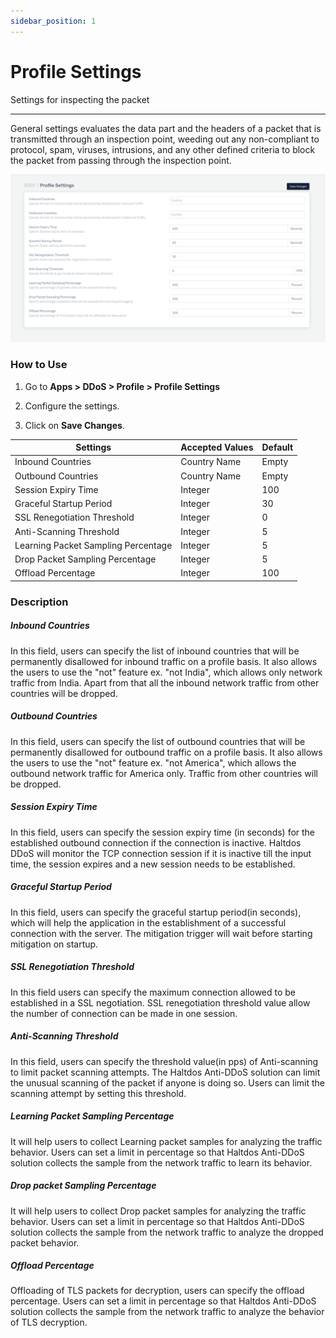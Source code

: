 ```yaml
---
sidebar_position: 1
---
```


# Profile Settings

Settings for inspecting the packet

---

General settings evaluates the data part and the headers of a packet that is transmitted through an inspection point, weeding out any non-compliant to protocol, spam, viruses, intrusions, and any other defined criteria to block the packet from passing through the inspection point.

![general_setting](/img/ddos/v7/docs/generalsetting.png)

### How to Use

1. Go to **Apps > DDoS > Profile > Profile Settings**

2. Configure the settings.

3. Click on **Save Changes**.

| Settings                            | Accepted Values | Default |
|-------------------------------------|-----------------|---------|
| Inbound Countries                   | Country Name    | Empty   |
| Outbound Countries                  | Country Name    | Empty   |
| Session Expiry Time                 | Integer         | 100     |
| Graceful Startup Period             | Integer         | 30      |
| SSL Renegotiation Threshold         | Integer         | 0       |
| Anti-Scanning Threshold             | Integer         | 5       |
| Learning Packet Sampling Percentage | Integer         | 5       |
| Drop Packet Sampling Percentage     | Integer         | 5       |
| Offload Percentage                  | Integer         | 100     |

### Description

##### **Inbound Countries**

In this field, users can specify the list of inbound countries that will be permanently disallowed for inbound traffic on a profile basis. It also allows the users to use the "not" feature ex. "not India", which allows only network traffic from India. Apart from that all the inbound network traffic from other countries will be dropped.

##### **Outbound Countries**

In this field, users can specify the list of outbound countries that will be permanently disallowed for outbound traffic on a profile basis. It also allows the users to use the "not" feature ex. "not America", which allows the outbound network traffic for America only. Traffic from other countries will be dropped.

##### **Session Expiry Time**

In this field, users can specify the session expiry time (in seconds) for the established outbound connection if the connection is inactive. Haltdos DDoS will monitor the TCP connection session if it is inactive till the input time, the session expires and a new session needs to be established.

##### **Graceful Startup Period**

In this field, users can specify the graceful startup period(in seconds), which will help the application in the establishment of a successful connection with the server. The mitigation trigger will wait before starting mitigation on startup.

##### **SSL Renegotiation Threshold**

In this field users can specify the maximum connection allowed to be established in a SSL negotiation. SSL renegotiation threshold value allow the number of connection can be made in one session.

##### **Anti-Scanning Threshold**

In this field, users can specify the threshold value(in pps) of Anti-scanning to limit packet scanning attempts. The Haltdos Anti-DDoS solution can limit the unusual scanning of the packet if anyone is doing so. Users can limit the scanning attempt by setting this threshold.

##### **Learning Packet Sampling Percentage**

It will help users to collect Learning packet samples for analyzing the traffic behavior. Users can set a limit in percentage so that Haltdos Anti-DDoS solution collects the sample from the network traffic to learn its behavior.

##### **Drop packet Sampling Percentage**

It will help users to collect Drop packet samples for analyzing the traffic behavior. Users can set a limit in percentage so that Haltdos Anti-DDoS solution collects the sample from the network traffic to analyze the dropped packet behavior.

##### **Offload Percentage**

Offloading of TLS packets for decryption, users can specify the offload percentage. Users can set a limit in percentage so that Haltdos Anti-DDoS solution collects the sample from the network traffic to analyze the behavior of TLS decryption.